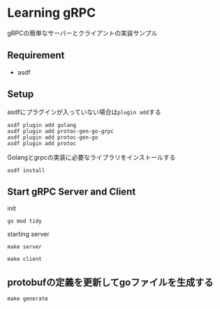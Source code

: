 # Learning gRPC

gRPCの簡単なサーバーとクライアントの実装サンプル

## Requirement

- asdf

## Setup

asdfにプラグインが入っていない場合は`plugin add`する

```shell
asdf plugin add golang
asdf plugin add protoc-gen-go-grpc
asdf plugin add protoc-gen-go
asdf plugin add protoc
```

Golangとgrpcの実装に必要なライブラリをインストールする

```shell
asdf install
```

## Start gRPC Server and Client

init

```shell
go mod tidy
```

starting server

```shell
make server
```

```shell
make client
```

## protobufの定義を更新してgoファイルを生成する

```shell
make generate
```
